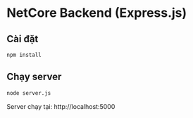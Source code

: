 # NetCore Backend (Express.js)

## Cài đặt
```bash
npm install
```

## Chạy server
```bash
node server.js
```

Server chạy tại: http://localhost:5000